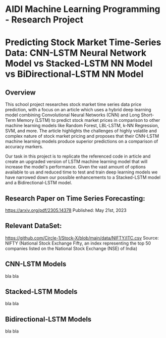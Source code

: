 # AIDI Machine Learning Programming - Research Project
# Predicting Stock Market Time-Series Data: CNN-LSTM Neural Network Model vs Stacked-LSTM NN Model vs BiDirectional-LSTM NN Model

## Overview
This school project researches stock market time series data price prediction, with a focus on an article which uses a hybrid deep learning model combining Convolutional Neural Networks (CNN) and Long Short-Term Memory (LSTM) to predict stock market prices in comparison to other machine learning models like Random Forest, LBL-LSTM, k-NN Regression, SVM, and more. The article highlights the challenges of highly volatile and complex nature of stock market pricing and proposes that their CNN-LSTM machine learning models produce superior predictions on a comparison of accuracy markers.  

Our task in this project is to replicate the referenced code in article and create an upgraded version of LSTM machine learning model that will increase the model's performance.  Given the vast amount of options available to us and reduced time to test and train deep learning models we have narrowed down our possible enhancements to a Stacked-LSTM model and a Bidirectional-LSTM model.  

## Research Paper on Time Series Forecasting:
https://arxiv.org/pdf/2305.14378
Published: May 21st, 2023

## Relevant DataSet: 
https://github.com/Circle-1/Stock-X/blob/main/data/NIFTY/ITC.csv
Source: NIFTY (National Stock Exchange Fifty, an index representing the top 50 companies listed on the National Stock Exchange (NSE) of India)

## CNN-LSTM Models
bla bla

## Stacked-LSTM Models
bla bla

## Bidirectional-LSTM Models
bla bla




